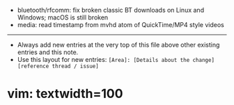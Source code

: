 - bluetooth/rfcomm: fix broken classic BT downloads on Linux and Windows; macOS is still broken
- media: read timestamp from mvhd atom of QuickTime/MP4 style videos
---
* Always add new entries at the very top of this file above other existing entries and this note.
* Use this layout for new entries: `[Area]: [Details about the change] [reference thread / issue]`
# vim: textwidth=100
